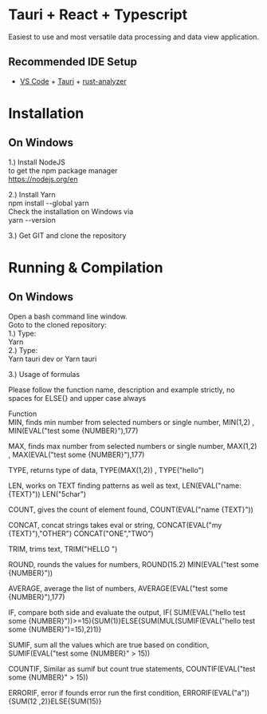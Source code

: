 # Tauri + React + Typescript

Easiest to use and most versatile data processing and data view application.

## Recommended IDE Setup

- [VS Code](https://code.visualstudio.com/) + [Tauri](https://marketplace.visualstudio.com/items?itemName=tauri-apps.tauri-vscode) + [rust-analyzer](https://marketplace.visualstudio.com/items?itemName=rust-lang.rust-analyzer)


# Installation

## On Windows
1.) Install NodeJS <br>
to get the npm package manager <br>
https://nodejs.org/en<br>

2.) Install Yarn<br>
npm install --global yarn<br>
Check the installation on Windows via<br>
yarn --version<br>

3.) Get GIT and clone the repository<br>

# Running & Compilation

## On Windows
Open a bash command line window.<br>
Goto to the cloned repository:<br>
1.) Type: <br>
Yarn<br>
2.) Type:<br>
Yarn tauri dev
or 
Yarn tauri

3.) Usage of formulas

Please follow the function name, description and example strictly, no spaces for ELSE{} and upper case always

Function		
MIN,	finds min number from selected numbers or single number,	MIN(1,2) , MIN(EVAL("test some {NUMBER}"),177)

MAX,	finds max number from selected numbers or single number,	MAX(1,2) , MAX(EVAL("test some {NUMBER}"),177)

TYPE,	returns type of data,	TYPE(MAX(1,2)) , TYPE("hello")

LEN,	works on TEXT finding patterns as well as text,	LEN(EVAL("name: {TEXT}")) LEN("5char")

COUNT,	gives the count of element found,	COUNT(EVAL("name {TEXT}"))

CONCAT,	concat strings takes eval or string,	CONCAT(EVAL("my {TEXT}"),"OTHER") CONCAT("ONE","TWO")

TRIM,	trims text,	TRIM("HELLO   ")

ROUND,	rounds the values for numbers, 	ROUND(15.2) MIN(EVAL("test some {NUMBER}"))

AVERAGE,	average the list of numbers, 	AVERAGE(EVAL("test some {NUMBER}"),177)

IF,	compare both side and evaluate the output,	IF( SUM(EVAL("hello test some {NUMBER}"))>=15){SUM(1)}ELSE{SUM(MUL(SUMIF(EVAL("hello test some {NUMBER}")=15),2)1)}

SUMIF,	sum all the values which are true based on condition,	SUMIF(EVAL("test some {NUMBER}" > 15))

COUNTIF,	Similar as sumif but count true statements,	COUNTIF(EVAL("test some {NUMBER}" > 15))

ERRORIF,	error if founds error run the first condition,	ERRORIF(EVAL("a")){SUM(12 ,2)}ELSE{SUM(15)}

